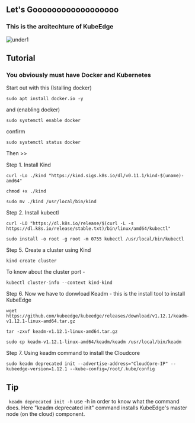 ## Let's Goooooooooooooooooo

### This is the arcitechture of KubeEdge
![under1](https://github.com/1Shubham7/understanding-KubeEdge/assets/116020663/1e52665f-db37-45b4-bed9-1c54b8b4472f)

## Tutorial

### You obviously must have Docker and Kubernetes

Start out with this (Istalling docker)

```
sudo apt install docker.io -y
```

and (enabling docker)

```
sudo systemctl enable docker
```

confirm

```
sudo systemctl status docker
```

Then >>

Step 1. Install Kind
```
curl -Lo ./kind "https://kind.sigs.k8s.io/dl/v0.11.1/kind-$(uname)-amd64"
```
```
chmod +x ./kind
```
```
sudo mv ./kind /usr/local/bin/kind
```

Step 2. Install kubectl

```
curl -LO "https://dl.k8s.io/release/$(curl -L -s https://dl.k8s.io/release/stable.txt)/bin/linux/amd64/kubectl"
```

```
sudo install -o root -g root -m 0755 kubectl /usr/local/bin/kubectl
```

Step 5. Create a cluster using Kind
```
kind create cluster
```

To know about the cluster port -
```
kubectl cluster-info --context kind-kind
```

Step 6. Now we have to donwload Keadm - this is the install tool to install KubeEdge
```
wget https://github.com/kubeedge/kubeedge/releases/download/v1.12.1/keadm-v1.12.1-linux-amd64.tar.gz
```
```
tar -zxvf keadm-v1.12.1-linux-amd64.tar.gz
```
```
sudo cp keadm-v1.12.1-linux-amd64/keadm/keadm /usr/local/bin/keadm
```

Step 7. Using keadm command to install the Cloudcore

```
sudo keadm deprecated init --advertise-address="CloudCore-IP" --kubeedge-version=1.12.1 --kube-config=/root/.kube/config
```


## Tip

` keadm deprecated init -h` use -h in order to know what the command does. Here "keadm deprecated init" command installs KubeEdge's master node (on the cloud) component.

